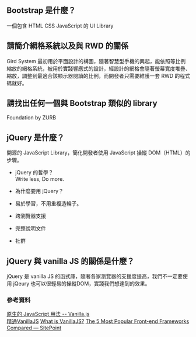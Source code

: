 ## Bootstrap 是什麼？
一個包含 HTML CSS JavaScript 的 UI Library

## 請簡介網格系統以及與 RWD 的關係
Gird System 最初用於平面設計的構圖，隨著智慧型手機的興起，能依照等比例縮放的網格系統，被用於實踐響應式的設計，經設計的網格會隨著螢幕寬度堆疊、縮放，調整到最適合該顯示器閱讀的比例，而開發者只需要維護一套 RWD 的程式碼就好。

## 請找出任何一個與 Bootstrap 類似的 library
Foundation by ZURB

## jQuery 是什麼？  
開源的 JavaScript Library，簡化開發者使用 JavaScript 操縱 DOM（HTML）的步驟。

* jQuery 的哲學？  
Write less, Do more.

* 為什麼要用 jQuery？
* 易於學習，不用重複造輪子。
* 跨瀏覽器支援
* 完整說明文件
* 社群

## jQuery 與 vanilla JS 的關係是什麼？
jQuery 是 vanilla JS 的函式庫，隨著各家瀏覽器的支援度提高，我們不一定要使用 jQeury 也可以很輕易的操縱DOM，實踐我們想達到的效果。

### 參考資料
[原生的 JavaScript 用法 -- Vanilla.js](https://medium.com/%E7%A8%8B%E5%BC%8F%E4%BA%BA%E6%9C%88%E5%88%8A/%E5%8E%9F%E7%94%9F%E7%9A%84-javascript-%E7%94%A8%E6%B3%95-vanilla-js-e53d3cdb5e8)  
[精通VanillaJS](https://www.ithome.com.tw/voice/106182)
[What is VanillaJS?](https://stackoverflow.com/questions/20435653/what-is-vanillajs)
[The 5 Most Popular Front-end Frameworks Compared — SitePoint](https://www.sitepoint.com/most-popular-frontend-frameworks-compared/)
